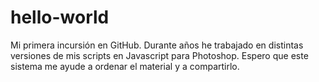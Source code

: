 # hello-world
Mi primera incursión en GitHub.
Durante años he trabajado en distintas versiones de mis scripts en Javascript para Photoshop. Espero que este sistema me ayude a ordenar el material y a compartirlo.
